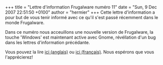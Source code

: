 +++
title = "Lettre d'information Frugalware numéro 11"
date = "Sun, 9 Dec 2007 22:51:50 +0100"
author = "hermier"
+++
Cette lettre d'information a pour but de vous tenir informé avec ce qu'il s'est passé récemment dans le monde Frugalware.  

 Dans ce numéro nous acceuillons une nouvelle version de Frugalware, la touche 'Windows' est maintenant active avec Gnome, révéllation d'un bug dans les lettres d'information précédante.  

 Vous pouvez la lire [ici (anglais)](/newsletter/11) ou [ici (français)](http://frugalware-fr.tuxfamily.org/forums/index.php?topic=29.0). Nous espérons que vous l'apprécierez!